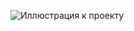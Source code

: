 ![Иллюстрация к проекту](https://github.com/tiko34/Net6_XAML_One_Plus_One/blob/main/Window.png](https://github.com/tiko34/AndroidKotlineComposeCalculate/blob/main/VJ%2Cbkmysqrfkmkrekznjh.png)https://github.com/tiko34/AndroidKotlineComposeCalculate/blob/main/VJ%2Cbkmysqrfkmkrekznjh.png)
